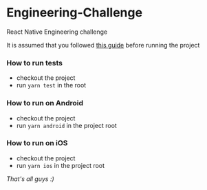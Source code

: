 # Engineering-Challenge
React Native Engineering challenge

It is assumed that you followed [this guide](https://reactnative.dev/docs/environment-setup) before running the project

### How to run tests

* checkout the project
* run `yarn test` in the root

### How to run on Android
* checkout the project
* run `yarn android` in the project root


### How to run on iOS
* checkout the project
* run `yarn ios` in the project root

*That's all guys :)*
